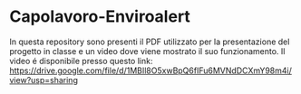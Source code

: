 # Capolavoro-Enviroalert

In questa repository sono presenti il PDF utilizzato per la presentazione del progetto in classe e un video dove viene mostrato il suo funzionamento.
Il video é disponibile presso questo link:
https://drive.google.com/file/d/1MBIl8O5xwBpQ6fIFu6MVNdDCXmY98m4i/view?usp=sharing
